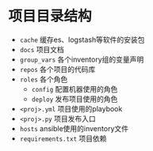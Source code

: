#  项目目录结构

- `cache` 缓存es、logstash等软件的安装包
- `docs` 项目文档
- `group_vars` 各个inventory组的变量声明
- `repos` 各个项目的代码库
- `roles` 各个角色
  - `config` 配置机器使用的角色
  - `deploy` 发布项目使用的角色
- `<proj>.yml` 项目使用的playbook
- `<proj>.py` 项目发布入口
- `hosts` ansible使用的inventory文件
- `requirements.txt` 项目依赖
